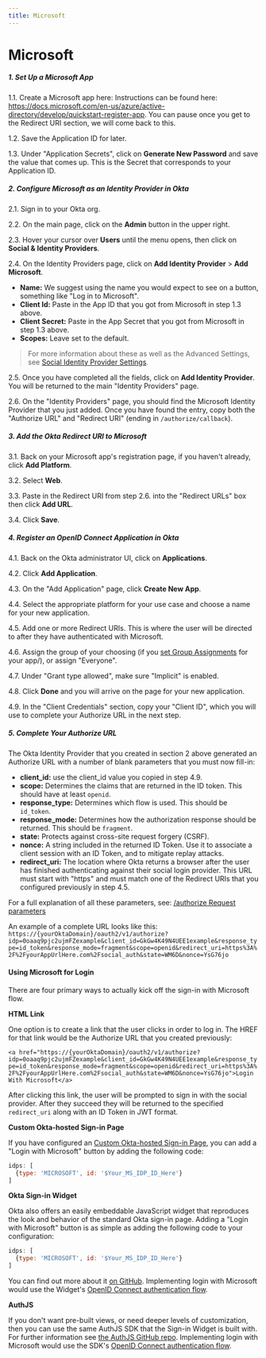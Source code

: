 ```yaml
---
title: Microsoft
---
```


# Microsoft

##### 1. Set Up a Microsoft App

1.1. Create a Microsoft app here: Instructions can be found here: <https://docs.microsoft.com/en-us/azure/active-directory/develop/quickstart-register-app>. You can pause once you get to the Redirect URI section, we will come back to this.

1.2. Save the Application ID for later.

1.3. Under "Application Secrets", click on **Generate New Password** and save the value that comes up. This is the Secret that corresponds to your Application ID.

##### 2. Configure Microsoft as an Identity Provider in Okta

2.1. Sign in to your Okta org.

2.2. On the main page, click on the **Admin** button in the upper right.

2.3. Hover your cursor over **Users** until the menu opens, then click on **Social & Identity Providers**.

2.4. On the Identity Providers page, click on **Add Identity Provider** > **Add Microsoft**.

* **Name:** We suggest using the name you would expect to see on a button, something like "Log in to Microsoft".
* **Client Id:** Paste in the App ID that you got from Microsoft in step 1.3 above.
* **Client Secret:** Paste in the App Secret that you got from Microsoft in step 1.3 above.
* **Scopes:** Leave set to the default.

> For more information about these as well as the Advanced Settings, see [Social Identity Provider Settings](/docs/reference/social-settings/).

2.5. Once you have completed all the fields, click on **Add Identity Provider**. You will be returned to the main "Identity Providers" page.

2.6. On the "Identity Providers" page, you should find the Microsoft Identity Provider that you just added. Once you have found the entry, copy both the "Authorize URL" and "Redirect URI" (ending in `/authorize/callback`).

##### 3. Add the Okta Redirect URI to Microsoft

3.1. Back on your Microsoft app's registration page, if you haven't already, click **Add Platform**.

3.2. Select **Web**.

3.3. Paste in the Redirect URI from step 2.6. into the "Redirect URLs" box then click **Add URL**.

3.4. Click **Save**.

##### 4. Register an OpenID Connect Application in Okta

4.1. Back on the Okta administrator UI, click on **Applications**.

4.2. Click **Add Application**.

4.3. On the "Add Application" page, click **Create New App**.

4.4. Select the appropriate platform for your use case and choose a name for your new application.

4.5. Add one or more Redirect URIs. This is where the user will be directed to after they have authenticated with Microsoft.

4.6. Assign the group of your choosing (if you [set Group Assignments](/authentication-guide/social-login/social-settings) for your app/), or assign "Everyone".

4.7. Under "Grant type allowed", make sure "Implicit" is enabled.

4.8. Click **Done** and you will arrive on the page for your new application.

4.9. In the "Client Credentials" section, copy your "Client ID", which you will use to complete your Authorize URL in the next step.

##### 5. Complete Your Authorize URL

The Okta Identity Provider that you created in section 2 above generated an Authorize URL with a number of blank parameters that you must now fill-in:

* **client_id:** use the client_id value you copied in step 4.9.
* **scope:** Determines the claims that are returned in the ID token. This should have at least `openid`.
* **response_type:** Determines which flow is used. This should be `id_token`.
* **response_mode:** Determines how the authorization response should be returned. This should be `fragment`.
* **state:** Protects against cross-site request forgery (CSRF).
* **nonce:** A string included in the returned ID Token. Use it to associate a client session with an ID Token, and to mitigate replay attacks.
* **redirect_uri:** The location where Okta returns a browser after the user has finished authenticating against their social login provider. This URL must start with "https" and must match one of the Redirect URIs that you configured previously in step 4.5.

For a full explanation of all these parameters, see: [/authorize Request parameters](/docs/reference/api/oidc/#request-parameters)

An example of a complete URL looks like this: `https://{yourOktaDomain}/oauth2/v1/authorize?idp=0oaaq9pjc2ujmFZexample&client_id=GkGw4K49N4UEE1example&response_type=id_token&response_mode=fragment&scope=openid&redirect_uri=https%3A%2F%2FyourAppUrlHere.com%2Fsocial_auth&state=WM6D&nonce=YsG76jo`

#### Using Microsoft for Login

There are four primary ways to actually kick off the sign-in with Microsoft flow.

**HTML Link**

One option is to create a link that the user clicks in order to log in. The HREF for that link would be the Authorize URL that you created previously:

`<a href="https://{yourOktaDomain}/oauth2/v1/authorize?idp=0oaaq9pjc2ujmFZexample&client_id=GkGw4K49N4UEE1example&response_type=id_token&response_mode=fragment&scope=openid&redirect_uri=https%3A%2F%2FyourAppUrlHere.com%2Fsocial_auth&state=WM6D&nonce=YsG76jo">Login With Microsoft</a>`

After clicking this link, the user will be prompted to sign in with the social provider. After they succeed they will be returned to the specified `redirect_uri` along with an ID Token in JWT format.

**Custom Okta-hosted Sign-in Page**

If you have configured an [Custom Okta-hosted Sign-in Page](https://help.okta.com/en/prod/Content/Topics/Settings/custom-okta-hosted-sign-in-page.htm), you can add a "Login with Microsoft" button by adding the following code:

```js
idps: [
  {type: 'MICROSOFT', id: '$Your_MS_IDP_ID_Here'}
]
```

**Okta Sign-in Widget**

Okta also offers an easily embeddable JavaScript widget that reproduces the look and behavior of the standard Okta sign-in page. Adding a "Login with Microsoft" button is as simple as adding the following code to your configuration:

```js
idps: [
  {type: 'MICROSOFT', id: '$Your_MS_IDP_ID_Here'}
]
```

You can find out more about it [on GitHub](https://github.com/okta/okta-signin-widget#okta-sign-in-widget). Implementing login with Microsoft would use the Widget's [OpenID Connect authentication flow](https://github.com/okta/okta-signin-widget#openid-connect).

**AuthJS**


If you don't want pre-built views, or need deeper levels of customization, then you can use the same AuthJS SDK that the Sign-in Widget is built with. For further information see [the AuthJS GitHub repo](https://github.com/okta/okta-auth-js#install). Implementing login with Microsoft would use the SDK's [OpenID Connect authentication flow](https://github.com/okta/okta-auth-js#openid-connect-options).
